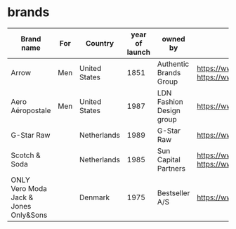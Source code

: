 # brands

| Brand name                                              | For | Country       | year of launch | owned by                 | wikipedia                                                                                                     |
| ------------------------------------------------------- | --- | ------------- | -------------- | ------------------------ | ------------------------------------------------------------------------------------------------------------- |
| Arrow                                                   | Men | United States | 1851           | Authentic Brands Group   | https://www.wikiwand.com/en/Authentic_Brands_Group <br/> https://www.wikiwand.com/en/PVH_(company)            |
| Aero <br/>Aéropostale                                   | Men | United States | 1987           | LDN Fashion Design group | https://www.wikiwand.com/en/A%C3%A9ropostale_(clothing)                                                       |
| G-Star Raw                                              |     | Netherlands   | 1989           | G-Star Raw               | https://www.wikiwand.com/en/G-Star_Raw                                                                        |
| Scotch & Soda                                           |     | Netherlands   | 1985           | Sun Capital Partners     | https://www.wikiwand.com/en/Scotch_%26_Soda_(clothing) <br/> https://www.wikiwand.com/en/Sun_Capital_Partners |
| ONLY <br/> Vero Moda <br/> Jack & Jones <br/> Only&Sons |     | Denmark       | 1975           | Bestseller A/S           | https://www.wikiwand.com/en/Bestseller_(company)                                                              |
